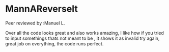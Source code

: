 # MannAReverseIt

Peer reviewed by :Manuel L.

Over all the code looks great and also works amazing, I like how if you tried to input somethings thats not meant to be , it shows it as invalid try again, great job on everything, the code runs perfect.
